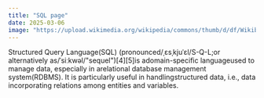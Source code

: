 ```yaml
---
title: "SQL page"
date: 2025-03-06
image: "https://upload.wikimedia.org/wikipedia/commons/thumb/d/df/Wikibooks-logo-en-noslogan.svg/16px-Wikibooks-logo-en-noslogan.svg.png"
---
```


Structured Query Language(SQL) (pronounced/ˌɛsˌkjuˈɛl/S-Q-L;or alternatively as/ˈsiːkwəl/"sequel")[4][5]is adomain-specific languageused to manage data, especially in arelational database management system(RDBMS). It is particularly useful in handlingstructured data, i.e., data incorporating relations among entities and variables.
